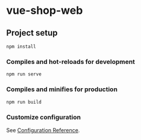 # vue-shop-web

## Project setup
```
npm install
```

### Compiles and hot-reloads for development
```
npm run serve
```

### Compiles and minifies for production
```
npm run build
```

### Customize configuration
See [Configuration Reference](https://cli.vuejs.org/config/).

<!-- 
IssuerId int 作者ID
IssuerName varchar(20) 作者名称
Title varchar(45) 文章标题
Content text 文章内容
LianJie varchar(255) 资源链接
Price int 价格
CateNum varchar(10) 分类编号
CateName varchar(10) 分类名称
Tags varchar(255) 标签 
Brief varchar(255) 简介
CreateTime varchar(18) 创建时间
 -->


<!-- 
CateName varchar(10) 
FirstImgUrl varchar(255) 
ReTime varchar(18)
 -->

 <!-- 
 cate string 文章分类
mark string 搜索关键词
pagnum int 分页页数
pagsize int 分页大小
 -->

 <!-- 
 data:array<article> 
ArticleId int 文章ID
IssuerId int 作者ID
IssuerName varchar(20) 作者名称
Title varchar(45) 文章标题
Views int 浏览量
Likes int 点赞量
Comments int 评论量
Grade int 评分
BuyNum int 购买数量
Price int 价格
CateNum varchar(10) 分类编号 
CateName varchar(10) 分类名称
Tags varchar(255) 标签
FirstImgUrl varchar(255) 第一张图片路径
Brief varchar(255) 简介
ArticleState tinyint 文章状态 0草稿、1待审核、2成功、3失败、4删除
CreateTime varchar(18) 创建时间
ReTime varchar(18) 修改时间
  -->


  <!-- 
  data:array<order> 
OrderId int 购买记录ID
SellerId int 卖家ID
BuyerId int 买家ID
ArticleId int 文章ID
price int 文章价格
Title varchar(45) 文章标题
CreateTime varchar(18) 
ReTime varchar(18)
   -->

<!-- 
IssuerId int 作者ID
IssuerName varchar(20) 作者名称
Title varchar(45) 文章标题
Content text 文章内容
LianJie varchar(255) 资源链接
Price int 价格
CateNum varchar(10) 分类编号
CateName varchar(10) 分类名称
Tags varchar(255) 标签 
Brief varchar(255) 简介
 -->

 <!-- 
 CommentId int AI PK 
ArticleId int 
FromId int 
ToId int 
HasReply tinyint 
CommentContent varchar(255) 
Likes int 
CommentType tinyint 
CreateTime varchar(18) 
ReTime varchar(18) 
OnId int
  -->

<!-- 
ArticleId int 文章ID
FromId int 评论者ID
ToId int 被评论者ID
CommentContent varchar(255) 评论内容
CommentType tinyint 评论为0、回复为1、删除为2
CreateTime varchar(18) 
OnId int 在哪个评论下
FromName varchar(20) 
ToName varchar(20)
 -->


<!-- 

FollowerId int PK 
WriterId int 
WriterName varchar(20) 
FollowState tinyint 
CreateTime varchar(18) 
ReTime varchar(18)
 -->


 <!-- UserId int AI PK 
Username varchar(20) 
Password varchar(255) 
Integral int 
Email varchar(30) 
Phone varchar(20) 
Brief varchar(255) -->
 
<!-- data:array<note> 
NoteId int 记录ID
userId int 用户ID
WriterId int 作者ID
WriterName varchar(20) 作者名
ArticleId int 文章ID
Title varchar(45) 文章标题
NoteType tinyint 记录类型，0历史，1收藏，2购买,3删除
CateNum varchar(10) 分类编号
CateName varchar(10) 分类名称
CreateTime varchar(18) 
ReTime varchar(18) -->
